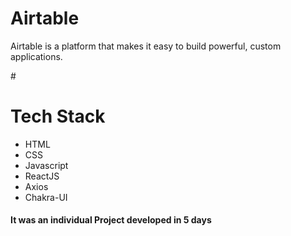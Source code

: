 <h1>Airtable</h1>

 Airtable is a platform that makes it easy to build powerful, custom applications.

#<h1>Tech Stack</h1>
 - HTML
 - CSS
 - Javascript
 - ReactJS
 - Axios
 - Chakra-UI

<h4>It was an individual Project developed in 5 days</h4>
